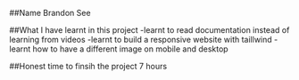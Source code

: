 ##Name
Brandon See

##What I have learnt in this project
-learnt to read documentation instead of learning from videos
-learnt to build a responsive website with taillwind
-learnt how to have a different image on mobile and desktop

##Honest time to finsih the project
7 hours
